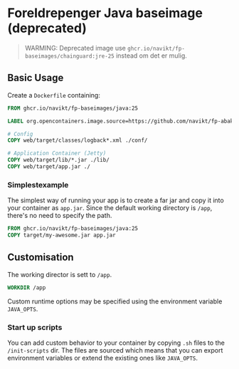 Foreldrepenger Java baseimage (deprecated)
=====================
> WARMING: Deprecated image use `ghcr.io/navikt/fp-baseimages/chainguard:jre-25` instead om det er mulig.

Basic Usage
---------------------

Create a `Dockerfile` containing:
```Dockerfile
FROM ghcr.io/navikt/fp-baseimages/java:25

LABEL org.opencontainers.image.source=https://github.com/navikt/fp-abakus

# Config
COPY web/target/classes/logback*.xml ./conf/

# Application Container (Jetty)
COPY web/target/lib/*.jar ./lib/
COPY web/target/app.jar ./
```

### Simplestexample
The simplest way of running your app is to create a far jar and copy it into your container as `app.jar`.
Since the default working directory is `/app`, there's no need to specify the path.

```Dockerfile
FROM ghcr.io/navikt/fp-baseimages/java:25
COPY target/my-awesome.jar app.jar
```

## Customisation

The working director is sett to `/app`.
```Dockerfile
WORKDIR /app
```

Custom runtime options may be specified using the environment variable `JAVA_OPTS`.

### Start up scripts

You can add custom behavior to your container by copying `.sh` files
to the `/init-scripts` dir. The files are sourced which means that
you can export environment variables or extend the existing ones like `JAVA_OPTS`.

